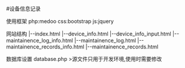 #设备信息记录

使用框架
	php:medoo
	css:bootstrap
	js:jquery

网站结构
|--index.html
	|--device_info.html
		|--device_info_input.html
	|--maintainence_log_info.html
		|--maintainence_log.html
	|--maintainence_records_info.html
		|--maintainence_records.html

数据库设置
	database.php
	>源文件只用于开发环境,使用时需要修改
